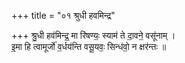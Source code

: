 +++
title = "०१ श्रुधी हवमिन्द्र"

+++
श्रु॒धी हव॑मिन्द्र॒ मा रि॑षण्यः॒ स्याम॑ ते दा॒वने॒ वसू॑नाम् ।  
इ॒मा हि त्वामूर्जो॑ व॒र्धय॑न्ति वसू॒यवः॒ सिन्ध॑वो॒ न क्षर॑न्तः ॥